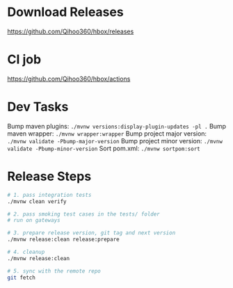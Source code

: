Download Releases
===

https://github.com/Qihoo360/hbox/releases

CI job
===

https://github.com/Qihoo360/hbox/actions

Dev Tasks
===

Bump maven plugins: `./mvnw versions:display-plugin-updates -pl .`
Bump maven wrapper: `./mvnw wrapper:wrapper`
Bump project major version: `./mvnw validate -Pbump-major-version`
Bump project minor version: `./mvnw validate -Pbump-minor-version`
Sort pom.xml: `./mvnw sortpom:sort`

Release Steps
===

```bash
# 1. pass integration tests
./mvnw clean verify

# 2. pass smoking test cases in the tests/ folder
# run on gateways

# 3. prepare release version, git tag and next version
./mvnw release:clean release:prepare

# 4. cleanup
./mvnw release:clean

# 5. sync with the remote repo
git fetch
```
